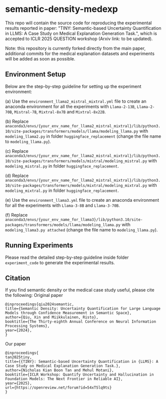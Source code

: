 # semantic-density-medexp
This repo will contain the source code for reproducing the experimental results reported in paper: "TINY: Semantic-based Uncertainty Quantification in LLMS: A Case Study on Medical Explanation Generation Task.", which is accepted to ICLR 2025 QUESTION workshop (Arxiv link: to be updated).

Note: this repository is currently forked directly from the main paper, additional commits for the medical explanation datasets and experiments will be added as soon as possible.

## Environment Setup

Below are the step-by-step guideline for setting up the experiment environment:

(a) Use the ```environment_llama2_mistral_mixtral.yml``` file to create an anaconda environment for all the experiments with ```Llama-2-13B```, ```Llama-2-70B```, ```Mistral-7B```, ```Mixtral-8x7B``` and ```Mixtral-8x22B```. 

(b) Replace ```anaconda3/envs/{your_env_name_for_llama2_mistral_mixtral}/lib/python3.10/site-packages/transformers/models/llama/modeling_llama.py``` with ```modeling_llama2.py``` in folder ```huggingface_replacement``` (change the file name to ```modeling_llama.py```). 

(c) Replace ```anaconda3/envs/{your_env_name_for_llama2_mistral_mixtral}/lib/python3.10/site-packages/transformers/models/mistral/modeling_mistral.py``` with ```modeling_mistral.py``` in folder ```huggingface_replacement```. 

(d) Replace ```anaconda3/envs/{your_env_name_for_llama2_mistral_mixtral}/lib/python3.10/site-packages/transformers/models/mixtral/modeling_mixtral.py``` with ```modeling_mixtral.py``` in folder ```huggingface_replacement```. 

(e) Use the ```environment_llama3.yml``` file to create an anaconda environment for all the experiments with ```Llama-3-8B``` and ```Llama-3-70B```. 

(f) Replace ```anaconda3/envs/{your_env_name_for_llama3}/lib/python3.10/site-packages/transformers/models/llama/modeling_llama.py``` with ```modeling_llama3.py attached``` (change the file name to ```modeling_llama.py```).

## Running Experiments

Please read the detailed step-by-step guideline inside folder ```experiment_code``` to generate the experimental results.

## Citation
If you find semantic density or the medical case study useful, please cite the following:
Original paper
```
@inproceedings{qiu2024semantic,
title={Semantic Density: Uncertainty Quantification for Large Language Models through Confidence Measurement in Semantic Space},
author={Qiu, Xin and Miikkulainen, Risto},
booktitle={The Thirty-eighth Annual Conference on Neural Information Processing Systems},
year={2024},
}
```
Our paper
```
@inproceedings{
tan2025tiny,
title={{TINY}: Semantic-based Uncertainty Quantification in {LLMS}: A Case Study on Medical Explanation Generation Task.},
author={Nicholas Kian Boon Tan and Mehul Motani},
booktitle={ICLR Workshop: Quantify Uncertainty and Hallucination in Foundation Models: The Next Frontier in Reliable AI},
year={2025},
url={https://openreview.net/forum?id=54xTSlq9ts}
}
```
